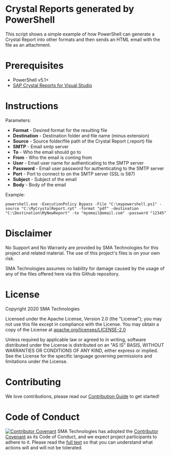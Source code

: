 # Crystal Reports generated by PowerShell
This script shows a simple example of how PowerShell can generate a Crystal Report into other formats and then sends an HTML email with the file as an attachment.

# Prerequisites
* PowerShell v5.1+
* <a href url="https://www.sap.com/cmp/td/sap-crystal-reports-visual-studio-trial.html">SAP Crystal Reports for Visual Studio</a>

# Instructions
Parameters:
* <b>Format</b> - Desired format for the resulting file
* <b>Destination</b> - Destination folder and file name (minus extension)
* <b>Source</b> - Source folder/file path of the Crystal Report (.report) file
* <b>SMTP</b> - Email smtp server
* <b>To</b> - Who the email should go to
* <b>From</b> - Who the email is coming from
* <b>User</b> - Email user name for authenticating to the SMTP server
* <b>Password</b> - Email user password for authenticating to the SMTP server
* <b>Port</b> - Port to connect to on the SMTP server (SSL is 587)
* <b>Subject</b> - Subject of the email
* <b>Body</b> - Body of the email

Example:
```
powershell.exe -ExecutionPolicy Bypass -File "C:\mypowershell.ps1" -source "C:\MyCrystalReport.rpt" -format "pdf" -destination "C:\Destination\MyNewReport" -to "myemail@email.com" -password "12345"
```

# Disclaimer
No Support and No Warranty are provided by SMA Technologies for this project and related material. The use of this project's files is on your own risk.

SMA Technologies assumes no liability for damage caused by the usage of any of the files offered here via this Github repository.

# License
Copyright 2020 SMA Technologies

Licensed under the Apache License, Version 2.0 (the "License");
you may not use this file except in compliance with the License.
You may obtain a copy of the License at [apache.org/licenses/LICENSE-2.0](http://www.apache.org/licenses/LICENSE-2.0)

Unless required by applicable law or agreed to in writing, software
distributed under the License is distributed on an "AS IS" BASIS,
WITHOUT WARRANTIES OR CONDITIONS OF ANY KIND, either express or implied.
See the License for the specific language governing permissions and
limitations under the License.

# Contributing
We love contributions, please read our [Contribution Guide](CONTRIBUTING.md) to get started!

# Code of Conduct
[![Contributor Covenant](https://img.shields.io/badge/Contributor%20Covenant-v2.0%20adopted-ff69b4.svg)](code-of-conduct.md)
SMA Technologies has adopted the [Contributor Covenant](CODE_OF_CONDUCT.md) as its Code of Conduct, and we expect project participants to adhere to it. Please read the [full text](CODE_OF_CONDUCT.md) so that you can understand what actions will and will not be tolerated.
